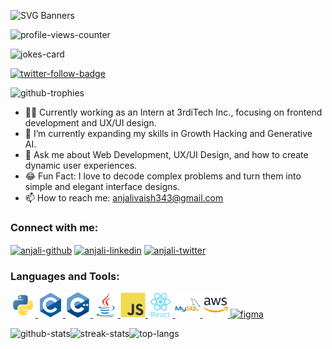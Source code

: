 ![SVG Banners](https://svg-banners.vercel.app/api?type=origin&text1=Anjali%20Vaish%20🌟&text2=💖%20Passionate%20Frontend%20Developer,%20UX/UI%20Enthusiast,%20and%20Growth%20Hacker!&width=900&height=400)

<img height="auto" src="https://komarev.com/ghpvc/?username=anjali-vaish&label=Profile%20views&color=0e75b6&style=flat" alt="profile-views-counter" />

<p align="left"> <img width="900" height="110" src="https://readme-jokes.vercel.app/api" alt ="jokes-card"/> </p>

<p align="left"> <a href="https://twitter.com/anjalivaishh" target="blank"><img src="https://img.shields.io/twitter/follow/anjalivaishh?logo=twitter&style=for-the-badge" alt="twitter-follow-badge" /></a> </p>

<p align="left"> <img height="auto" src="https://github-profile-trophy.vercel.app/?username=anjali-vaish&theme=matrix&column=6&no-frame=false&no-bg=false&margin-w=19&margin-h=19" alt="github-trophies" /> </p>

- 💪🏼 Currently working as an Intern at 3rdiTech Inc., focusing on frontend development and UX/UI design.
- 🌱 I’m currently expanding my skills in Growth Hacking and Generative AI.
- 💬 Ask me about Web Development, UX/UI Design, and how to create dynamic user experiences.
- 😂 Fun Fact: I love to decode complex problems and turn them into simple and elegant interface designs.
- 📫 How to reach me: [anjalivaish343@gmail.com](mailto:anjalivaish343@gmail.com)

<h3 align="left">Connect with me:</h3>
<p align="left">
<a href="https://github.com/anjali-vaish" target="blank"><img align="center" src="https://raw.githubusercontent.com/rahuldkjain/github-profile-readme-generator/master/src/images/icons/Social/github.svg" alt="anjali-github" height="30" width="40" /></a>
<a href="https://linkedin.com/in/anjali-vaish-225a93244" target="blank"><img align="center" src="https://raw.githubusercontent.com/rahuldkjain/github-profile-readme-generator/master/src/images/icons/Social/linked-in-alt.svg" alt="anjali-linkedin" height="30" width="40" /></a>
<a href="https://twitter.com/anjalivaishh" target="blank"><img align="center" src="https://raw.githubusercontent.com/rahuldkjain/github-profile-readme-generator/master/src/images/icons/Social/twitter.svg" alt="anjali-twitter" height="30" width="40" /></a>
</p>

<h3 align="left">Languages and Tools:</h3>
<p align="left">
<a href="https://www.python.org" target="_blank" rel="noreferrer"> <img src="https://raw.githubusercontent.com/devicons/devicon/master/icons/python/python-original.svg" alt="python" width="40" height="40"/> </a>
<a href="https://www.cprogramming.com/" target="_blank" rel="noreferrer"> <img src="https://raw.githubusercontent.com/devicons/devicon/master/icons/c/c-original.svg" alt="c" width="40" height="40"/> </a>
<a href="https://www.w3schools.com/cpp/" target="_blank" rel="noreferrer"> <img src="https://raw.githubusercontent.com/devicons/devicon/master/icons/cplusplus/cplusplus-original.svg" alt="cplusplus" width="40" height="40"/> </a>
<a href="https://www.java.com" target="_blank" rel="noreferrer"> <img src="https://raw.githubusercontent.com/devicons/devicon/master/icons/java/java-original.svg" alt="java" width="40" height="40"/> </a>
<a href="https://www.javascript.com" target="_blank" rel="noreferrer"> <img src="https://raw.githubusercontent.com/devicons/devicon/master/icons/javascript/javascript-original.svg" alt="javascript" width="40" height="40"/> </a>
<a href="https://reactjs.org/" target="_blank" rel="noreferrer"> <img src="https://raw.githubusercontent.com/devicons/devicon/master/icons/react/react-original-wordmark.svg" alt="react" width="40" height="40"/> </a>
<a href="https://www.mysql.com/" target="_blank" rel="noreferrer"> <img src="https://raw.githubusercontent.com/devicons/devicon/master/icons/mysql/mysql-original-wordmark.svg" alt="mysql" width="40" height="40"/> </a>
<a href="https://aws.amazon.com" target="_blank" rel="noreferrer"> <img src="https://raw.githubusercontent.com/devicons/devicon/master/icons/amazonwebservices/amazonwebservices-original-wordmark.svg" alt="aws" width="40" height="40"/> </a>
<a href="https://www.figma.com" target="_blank" rel="noreferrer"> <img src="https://cdn.worldvectorlogo.com/logos/figma-1.svg" alt="figma" width="40" height="40"/> </a>
</p>

<img align="left" height="auto" width={300} src="https://github-readme-stats.vercel.app/api?username=anjali-vaish&show_icons=true&theme=merko&locale=en&hide_border=false" alt="github-stats" />

<img align="left" height="auto" width={300} src="https://github-readme-streak-stats.herokuapp.com/?user=anjali-vaish&theme=merko&hide_border=false&locale=en" alt="streak-stats" />

<img align="left" height="auto" width={300} src="https://github-readme-stats.vercel.app/api/top-langs/?username=anjali-vaish&theme=merko&hide_border=false" alt="top-langs" />
